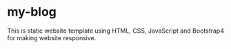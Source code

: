 # my-blog
This is static website template using HTML, CSS, JavaScript and Bootstrap4 for making website responsive.
